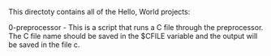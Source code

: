 This directoty contains all of the Hello, World projects:

0-preprocessor - This is a script that runs a C file through the preprocessor. The C file name should be saved in the $CFILE variable and the output will be saved in the file c.




